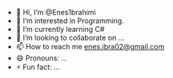 - 👋 Hi, I’m @Enes1brahimi
- 👀 I’m interested in Programming.
- 🌱 I’m currently learning C#
- 💞️ I’m looking to collaborate on ...
- 📫 How to reach me enes.ibra02@gmail.com
- 😄 Pronouns: ...
- ⚡ Fun fact: ...

<!---
Enes1brahimi/Enes1brahimi is a ✨ special ✨ repository because its `README.md` (this file) appears on your GitHub profile.
You can click the Preview link to take a look at your changes.
--->
